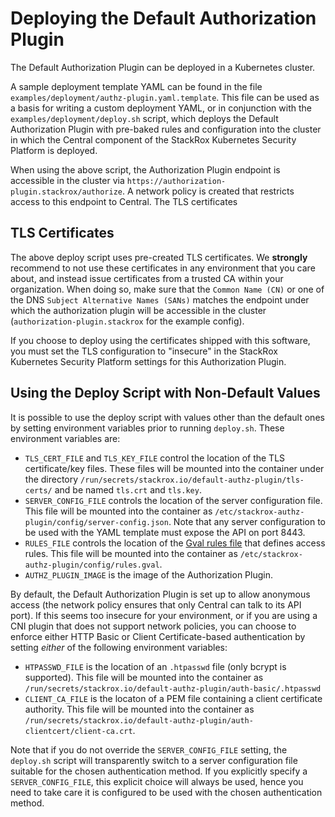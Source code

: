 # Deploying the Default Authorization Plugin

The Default Authorization Plugin can be deployed in a Kubernetes cluster.

A sample deployment template YAML can be found in the file
`examples/deployment/authz-plugin.yaml.template`. This file can be used as
a basis for writing a custom deployment YAML, or in conjunction with the
`examples/deployment/deploy.sh` script, which deploys the Default Authorization
Plugin with pre-baked rules and configuration into the cluster in which the Central
component of the StackRox Kubernetes Security Platform is deployed.

When using the above script, the Authorization Plugin endpoint is accessible in the
cluster via `https://authorization-plugin.stackrox/authorize`. A network policy is
created that restricts access to this endpoint to Central. The TLS certificates

## TLS Certificates

The above deploy script uses pre-created TLS certificates. We **strongly** recommend
to not use these certificates in any environment that you care about, and instead
issue certificates from a trusted CA within your organization. When doing so, make sure
that the `Common Name (CN)` or one of the DNS `Subject Alternative Names (SANs)` matches
the endpoint under which the authorization plugin will be accessible in the cluster 
(`authorization-plugin.stackrox` for the example config).

If you choose to deploy using the certificates shipped with this software, you must set the
TLS configuration to "insecure" in the StackRox Kubernetes Security Platform settings for this
Authorization Plugin.

## Using the Deploy Script with Non-Default Values

It is possible to use the deploy script with values other than the default ones by setting
environment variables prior to running `deploy.sh`. These environment variables are:
- `TLS_CERT_FILE` and `TLS_KEY_FILE` control the location of the TLS certificate/key files.
  These files will be mounted into the container under the directory
  `/run/secrets/stackrox.io/default-authz-plugin/tls-certs/` and be named
  `tls.crt` and `tls.key`.
- `SERVER_CONFIG_FILE` controls the location of the server configuration file.
  This file will be mounted into the container as
  `/etc/stackrox-authz-plugin/config/server-config.json`.
  Note that any server configuration to be used with the YAML template must expose the API
  on port 8443.
- `RULES_FILE` controls the location of the [Gval rules file](writing-gval-rules.md) that defines
  access rules. This file will be mounted into the container as
  `/etc/stackrox-authz-plugin/config/rules.gval`.
- `AUTHZ_PLUGIN_IMAGE` is the image of the Authorization Plugin.

By default, the Default Authorization Plugin is set up to allow anonymous access (the network
policy ensures that only Central can talk to its API port). If this seems too insecure for your
environment, or if you are using a CNI plugin that does not support network policies, you can
choose to enforce either HTTP Basic or Client Certificate-based authentication by setting *either*
of the following environment variables:
- `HTPASSWD_FILE` is the location of an `.htpasswd` file (only bcrypt is supported).
  This file will be mounted into the container as
  `/run/secrets/stackrox.io/default-authz-plugin/auth-basic/.htpasswd`
- `CLIENT_CA_FILE` is the locaton of a PEM file containing a client certificate authority.
  This file will be mounted into the container as
  `/run/secrets/stackrox.io/default-authz-plugin/auth-clientcert/client-ca.crt`.
  
Note that if you do not override the `SERVER_CONFIG_FILE` setting, the `deploy.sh` script will
transparently switch to a server configuration file suitable for the chosen authentication method.
If you explicitly specify a `SERVER_CONFIG_FILE`, this explicit choice will always be used, hence
you need to take care it is configured to be used with the chosen authentication method.
